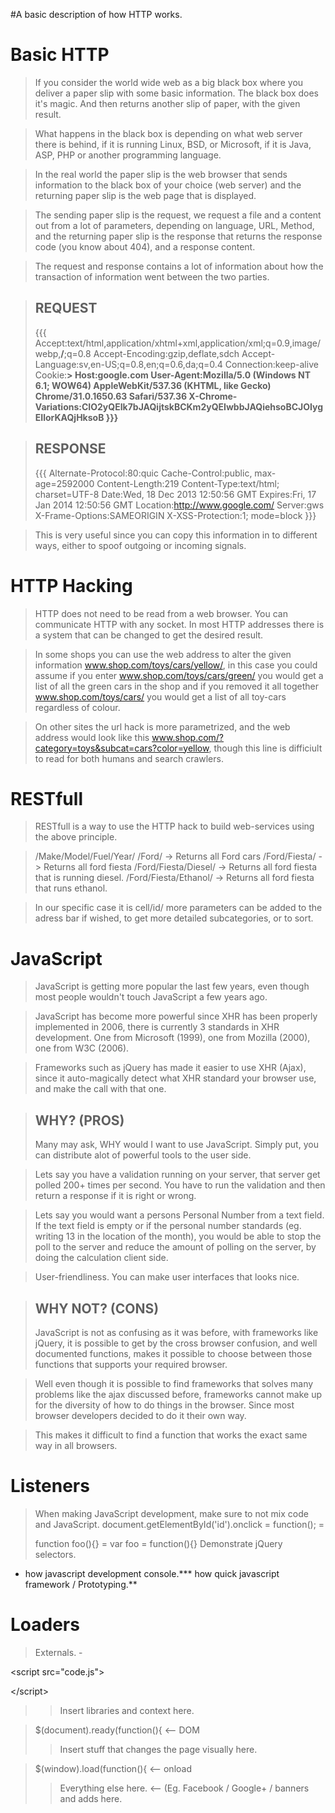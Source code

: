 #A basic description of how HTTP works.

# Basic HTTP #
> If you consider the world wide web as a big black box where you deliver a paper slip with some basic information. The black box does it's magic. And then returns another slip of paper, with the given result.

> What happens in the black box is depending on what web server there is behind, if it is running Linux, BSD, or Microsoft, if it is Java, ASP, PHP or another programming language.

> In the real world the paper slip is the web browser that sends information to the black box of your choice (web server) and the returning paper slip is the web page that is displayed.

> The sending paper slip is the request, we request a file and a content out from a lot of parameters, depending on language, URL, Method, and the returning paper slip is the response that returns the response code (you know about 404), and a response content.

> The request and response contains a lot of information about how the transaction of information went between the two parties.

> ## REQUEST ##
> {{{ Accept:text/html,application/xhtml+xml,application/xml;q=0.9,image/webp,**/**;q=0.8
> Accept-Encoding:gzip,deflate,sdch
> Accept-Language:sv,en-US;q=0.8,en;q=0.6,da;q=0.4
> Connection:keep-alive
> Cookie:**> Host:google.com
> User-Agent:Mozilla/5.0 (Windows NT 6.1; WOW64) AppleWebKit/537.36 (KHTML, like Gecko) Chrome/31.0.1650.63 Safari/537.36
> X-Chrome-Variations:CIO2yQEIk7bJAQijtskBCKm2yQEIwbbJAQiehsoBCJOIygEIlorKAQjHksoB }}}**

> ## RESPONSE ##
> {{{ Alternate-Protocol:80:quic
> Cache-Control:public, max-age=2592000
> Content-Length:219
> Content-Type:text/html; charset=UTF-8
> Date:Wed, 18 Dec 2013 12:50:56 GMT
> Expires:Fri, 17 Jan 2014 12:50:56 GMT
> Location:http://www.google.com/
> Server:gws
> X-Frame-Options:SAMEORIGIN
> X-XSS-Protection:1; mode=block }}}

> This is very useful since you can copy this information in to different ways, either to spoof outgoing or incoming signals.

# HTTP Hacking #
> HTTP does not need to be read from a web browser. You can communicate HTTP with any socket.
> In most HTTP addresses there is a system that can be changed to get the desired result.

> In some shops you can use the web address to alter the given information www.shop.com/toys/cars/yellow/, in this case you could assume if you enter www.shop.com/toys/cars/green/ you would get a list of all the green cars in the shop and if you removed it all together www.shop.com/toys/cars/ you would get a list of all toy-cars regardless of colour.

> On other sites the url hack is more parametrized, and the web address would look like this www.shop.com/?category=toys&subcat=cars?color=yellow, though this line is difficiult to read for both humans and search crawlers.

# RESTfull #
> RESTfull is a way to use the HTTP hack to build web-services using the above principle.

> /Make/Model/Fuel/Year/
> /Ford/ -> Returns all Ford cars
> /Ford/Fiesta/ -> Returns all ford fiesta
> /Ford/Fiesta/Diesel/ -> Returns all ford fiesta that is running diesel.
> /Ford/Fiesta/Ethanol/ -> Returns all ford fiesta that runs ethanol.

> In our specific case it is cell/id/ more parameters can be added to the adress bar if wished, to get more detailed subcategories, or to sort.
# JavaScript #
> JavaScript is getting more popular the last few years, even though most people wouldn't touch JavaScript a few years ago.

> JavaScript has become more powerful since XHR has been properly implemented in 2006, there is currently 3 standards in XHR development. One from Microsoft (1999), one from Mozilla (2000), one from W3C (2006).

> Frameworks such as jQuery has made it easier to use XHR (Ajax), since it auto-magically detect what XHR standard your browser use, and make the call with that one.

> ## WHY? (PROS) ##
> Many may ask, WHY would I want to use JavaScript.
> Simply put, you can distribute alot of powerful tools to the user side.

> Lets say you have a validation running on your server, that server get polled 200+ times per second. You have to run the validation and then return a response if it is right or wrong.

> Lets say you would want a persons Personal Number from a text field. If the text field is empty or if the personal number standards (eg. writing 13 in the location of the month), you would be able to stop the poll to the server and reduce the amount of polling on the server, by doing the calculation client side.

> User-friendliness. You can make user interfaces that looks nice.

> ## WHY NOT? (CONS) ##
> JavaScript is not as confusing as it was before, with frameworks like jQuery, it is possible to get by the cross browser confusion, and well documented functions, makes it possible to choose between those functions that supports your required browser.

> Well even though it is possible to find frameworks that solves many problems like the ajax discussed before, frameworks cannot make up for the diversity of how to do things in the browser. Since most browser developers decided to do it their own way.

> This makes it difficult to find a function that works the exact same way in all browsers.

# Listeners #
> When making JavaScript development, make sure to not mix code and JavaScript.
> document.getElementById('id').onclick = function(); = <div></div>
> function foo(){} = var foo = function(){}
> Demonstrate jQuery selectors.
  * how javascript development console.*** how quick javascript framework / Prototyping.**
# Loaders #
> Externals. - 

&lt;script src="code.js"&gt;



&lt;/script&gt;


> > Insert libraries and context here.

> $(document).ready(function(){ <-- DOM
> > Insert stuff that changes the page visually here.

> $(window).load(function(){ <-- onload
> > Everything else here. <-- (Eg. Facebook / Google+ / banners and adds here.